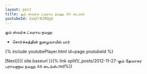 ```yaml
---
layout: post
title: ஓம் ஸ்வர்க ட்வராய நமஹ ௧௧ டைம்ஸ்
youtubeId: GxqfrBJRQgU
---
```

 
 
 ஓம் ஸ்வர்க ட்வராய நமஹ  
 
 -  சொர்க்கத்தின் நுழைவாயில் யார் 
 
  
 
  
 
 
 
 
 
 


{% include youtubePlayer.html id=page.youtubeId %}
 
[Next]({{ site.baseurl }}{% link  split1/_posts/2012-11-27-ஓம் தேவாசுர பராயணாய நமஹ ௧௧ டைம்ஸ்.md%})
 
